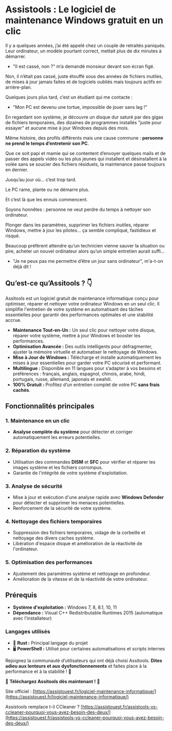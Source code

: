 # Assistools : Le logiciel de maintenance Windows gratuit en un clic

Il y a quelques années, j’ai été appelé chez un couple de retraités paniqués. Leur ordinateur, un modèle pourtant correct, mettait plus de dix minutes à démarrer.  
- "Il est cassé, non ?" m’a demandé monsieur devant son écran figé.

Non, il n’était pas cassé, juste étouffé sous des années de fichiers inutiles, de mises à jour jamais faites et de logiciels oubliés mais toujours actifs en arrière-plan.

Quelques jours plus tard, c’est un étudiant qui me contacte :  
- "Mon PC est devenu une tortue, impossible de jouer sans lag !"

En regardant son système, je découvre un disque dur saturé par des gigas de fichiers temporaires, des dizaines de programmes installés "juste pour essayer" et aucune mise à jour Windows depuis des mois.

Même histoire, des profils différents mais une cause commune : **personne ne prend le temps d’entretenir son PC**.

Que ce soit papi et mamie qui se contentent d’envoyer quelques mails et de passer des appels vidéo ou les plus jeunes qui installent et désinstallent à la volée sans se soucier des fichiers résiduels, la maintenance passe toujours en dernier.

Jusqu’au jour où… c’est trop tard.

Le PC rame, plante ou ne démarre plus.

Et c’est là que les ennuis commencent.

Soyons honnêtes : personne ne veut perdre du temps à nettoyer son ordinateur.

Plonger dans les paramètres, supprimer les fichiers inutiles, réparer Windows, mettre à jour les pilotes… ça semble compliqué, fastidieux et risqué.

Beaucoup préfèrent attendre qu’un technicien vienne sauver la situation ou pire, acheter un nouvel ordinateur alors qu’un simple entretien aurait suffi...  
- "Je ne peux pas me permettre d’être un jour sans ordinateur", m'a-t-on déjà dit !

## Qu’est-ce qu’Assitools ? 👇

Assitools est un logiciel gratuit de maintenance informatique conçu pour optimiser, réparer et nettoyer votre ordinateur Windows en un seul clic. Il simplifie l'entretien de votre système en automatisant des tâches essentielles pour garantir des performances optimales et une stabilité accrue.

- **Maintenance Tout-en-Un :** Un seul clic pour nettoyer votre disque, réparer votre système, mettre à jour Windows et booster les performances.
- **Optimisation Avancée :** Des outils intelligents pour défragmenter, ajuster la mémoire virtuelle et automatiser le nettoyage de Windows.
- **Mise à Jour de Windows :** Télécharge et installe automatiquement les mises à jour essentielles pour garder votre PC sécurisé et performant.  
- **Multilingue :** Disponible en 11 langues pour s’adapter à vos besoins et préférences : français, anglais, espagnol, chinois, arabe, hindi, portugais, russe, allemand, japonais et swahili.
- **100% Gratuit :** Profitez d’un entretien complet de votre PC **sans frais cachés**.

## Fonctionnalités principales

### 1. Maintenance en un clic
- **Analyse complète du système** pour détecter et corriger automatiquement les erreurs potentielles.

### 2. Réparation du système
- Utilisation des commandes **DISM** et **SFC** pour vérifier et réparer les images système et les fichiers corrompus.
- Garantie de l'intégrité de votre système d'exploitation.

### 3. Analyse de sécurité
- Mise à jour et exécution d'une analyse rapide avec **Windows Defender** pour détecter et supprimer les menaces potentielles.
- Renforcement de la sécurité de votre système.

### 4. Nettoyage des fichiers temporaires
- Suppression des fichiers temporaires, vidage de la corbeille et nettoyage des divers caches système.
- Libération d'espace disque et amélioration de la réactivité de l'ordinateur.

### 5. Optimisation des performances
- Ajustement des paramètres système et nettoyage en profondeur.
- Amélioration de la vitesse et de la réactivité de votre ordinateur.

## Prérequis
- **Système d'exploitation :** Windows 7, 8, 8.1, 10, 11
- **Dépendance :** Visual C++ Redistributable Runtimes 2015 (automatique avec l'installateur)

### Langages utilisés
- 🦀 **Rust :** Principal langage du projet  
- 🖥️ **PowerShell :** Utilisé pour certaines automatisations et scripts internes

Rejoignez la communauté d’utilisateurs qui ont déjà choisi Assitools. **Dites adieu aux lenteurs et aux dysfonctionnements** et faites place à la performance et à la stabilité ! 🚀

🔽 **Téléchargez Assitools dès maintenant !** 🔽  

Site officiel : [https://assistouest.fr/logiciel-maintenance-informatique/](https://assistouest.fr/logiciel-maintenance-informatique/)

Assistools remplace t-il CCleaner ? [https://assistouest.fr/assistools-vs-ccleaner-pourquoi-vous-avez-besoin-des-deux/](https://assistouest.fr/assistools-vs-ccleaner-pourquoi-vous-avez-besoin-des-deux/) 
